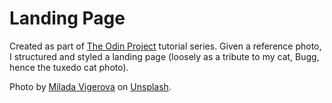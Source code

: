 # Landing Page

Created as part of [The Odin Project](https://www.theodinproject.com/lessons/foundations-landing-page) tutorial series. Given a reference photo, I structured and styled a landing page (loosely as a tribute to my cat, Bugg, hence the tuxedo cat photo).

Photo by [Milada Vigerova](https://unsplash.com/photos/ko5vGUk9ILo?utm_source=unsplash&utm_medium=referral&utm_content=creditShareLink) on [Unsplash](https://unsplash.com/?utm_source=unsplash&utm_medium=referral&utm_content=creditCopyText).
